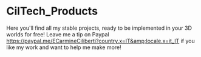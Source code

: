 # CilTech_Products
Here you'll find all my stable projects, ready to be implemented in your 3D worlds for free! Leave me a tip on Paypal https://paypal.me/ECarmineCiliberti?country.x=IT&amp;locale.x=it_IT if you like my work and want to help me make more!
